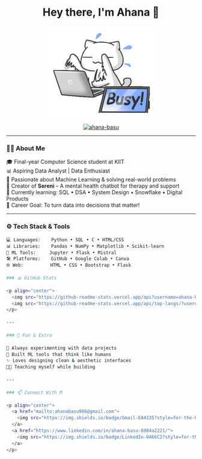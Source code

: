 <h1 align="center">Hey there, I'm Ahana 👋</h1>

<p align="center">
  <img src="https://raw.githubusercontent.com/Ahana19/Ahana19/refs/heads/main/cat.gif" width="300"/>
</p>

<p align="center">
  <a href="https://github.com/ahana-basu">
    <img src="https://komarev.com/ghpvc/?username=ahana-basu&label=Profile%20Views&color=0e75b6&style=flat" alt="ahana-basu" />
  </a>
</p>

---

### 👩‍💻 About Me

🎓 Final-year Computer Science student at KIIT  
📊 Aspiring Data Analyst | Data Enthusiast  
🧠 Passionate about Machine Learning & solving real-world problems  
🚀 Creator of **Sereni** – A mental health chatbot for therapy and support  
📌 Currently learning: SQL • DSA • System Design • Snowflake • Digital Products  
🎯 Career Goal: To turn data into decisions that matter!

---

### ⚙️ Tech Stack & Tools

```bash
💻 Languages:    Python • SQL • C • HTML/CSS
📊 Libraries:    Pandas • NumPy • Matplotlib • Scikit-learn
🧠 ML Tools:     Jupyter • Flask • Mistral
🛠 Platforms:    GitHub • Google Colab • Canva
🌐 Web:          HTML • CSS • Bootstrap • Flask

### 📊 GitHub Stats

<p align="center"> 
  <img src="https://github-readme-stats.vercel.app/api?username=ahana-basu&show_icons=true&theme=radical&hide_border=true" width="400"/> 
  <img src="https://github-readme-stats.vercel.app/api/top-langs/?username=ahana-basu&layout=compact&theme=radical&hide_border=true" width="350"/> 
</p>

---

### 🧩 Fun & Extra

🧪 Always experimenting with data projects  
🧠 Built ML tools that think like humans  
✨ Loves designing clean & aesthetic interfaces  
👩‍🏫 Teaching myself while building  

---

### 📫 Connect With M

<p align="center"> 
  <a href="mailto:ahanabasu986@gmail.com">
    <img src="https://img.shields.io/badge/Gmail-EA4335?style=for-the-badge&logo=gmail&logoColor=white"/>
  </a> 
  <a href="https://www.linkedin.com/in/ahana-basu-8804a2221/">
    <img src="https://img.shields.io/badge/LinkedIn-0A66C2?style=for-the-badge&logo=linkedin&logoColor=white"/>
  </a> 
</p>
